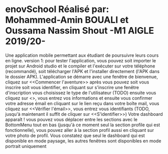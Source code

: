 # enovSchool Réalisé par: Mohammed-Amin BOUALI et Oussama Nassim Shout -M1 AIGLE 2019/20-
Une application mobile permettant aux étudiant de poursuivre leurs cours en ligne.
version 1: pour tester l'application, vous pouvez soit importer le projet sur Android studio et le compiler et l'exécuter 
sur votre téléphone (recommandé), soit télécharger l'APK et l'installer directement  (l'APK dans le dossier APK).
L'application se démarre avec une fenêtre de bienvenue, cliquez sur <<Commencer l'aventure>> après vous pouvez soit vous inscrire soit vous 
identifier, en cliquant sur s'inscrire une fenêtre d'inscription vous choisissez le type de l'utilisateur (TODO) ensuite vous cliquez sur 
<<Suivant>>, vous entrez vos informations et ensuite vous confirmer votre adresse émail en cliquant sur le lien reçu dans votre boîte mail,
vous cliquez sur <<Vérifier l'émail>>, vous entrez vous identifiants (TODO, jusqu'à maintenant il suffit de cliquer sur <<S'identifier>>)
Votre dashboard apparaît ! vous pouvez vous déplacer entre les sections avec le BottomMenu tout en bas (jusqu'à ce moment seul la section 
profile qui est fonctionnelle), vous pouvez aller à la section profil aussi en cliquant sur votre photo de profil. Vous constatez que seul 
le dashboard qui est disponible en mode paysage, les autres fenêtres sont disponibles en mode portrait uniquement
